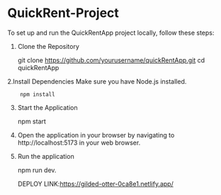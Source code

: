 # QuickRent-Project

To set up and run the QuickRentApp project locally, follow these steps:

1. Clone the Repository
 
   git clone https://github.com/yourusername/quickRentApp.git
   cd quickRentApp

2.Install Dependencies Make sure you have Node.js installed. 

        npm install

3. Start the Application

    npm start

4. Open the application in your browser by navigating to http://localhost:5173 in your web browser.

5. Run the application 

    npm run dev.

   DEPLOY LINK:https://gilded-otter-0ca8e1.netlify.app/
